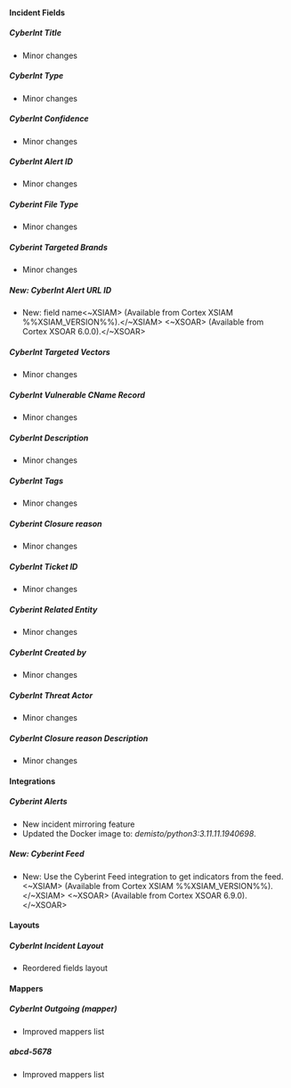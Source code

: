 
#### Incident Fields

##### CyberInt Title

- Minor changes
##### CyberInt Type

- Minor changes
##### CyberInt Confidence

- Minor changes
##### CyberInt Alert ID

- Minor changes
##### Cyberint File Type

- Minor changes
##### Cyberint Targeted Brands

- Minor changes
##### New: CyberInt Alert URL ID

- New: field name<~XSIAM> (Available from Cortex XSIAM %%XSIAM_VERSION%%).</~XSIAM>
<~XSOAR> (Available from Cortex XSOAR 6.0.0).</~XSOAR>
##### CyberInt Targeted Vectors

- Minor changes
##### CyberInt Vulnerable CName Record

- Minor changes
##### CyberInt Description

- Minor changes
##### CyberInt Tags

- Minor changes
##### Cyberint Closure reason

- Minor changes
##### CyberInt Ticket ID

- Minor changes
##### Cyberint Related Entity

- Minor changes
##### CyberInt Created by

- Minor changes
##### CyberInt Threat Actor

- Minor changes
##### CyberInt Closure reason Description

- Minor changes

#### Integrations

##### Cyberint Alerts

- New incident mirroring feature
- Updated the Docker image to: *demisto/python3:3.11.11.1940698*.
##### New: Cyberint Feed

- New: Use the Cyberint Feed integration to get indicators from the feed.<~XSIAM> (Available from Cortex XSIAM %%XSIAM_VERSION%%).</~XSIAM>
<~XSOAR> (Available from Cortex XSOAR 6.9.0).</~XSOAR>

#### Layouts

##### CyberInt Incident Layout

- Reordered fields layout

#### Mappers

##### CyberInt Outgoing (mapper)

- Improved mappers list
##### abcd-5678

- Improved mappers list
